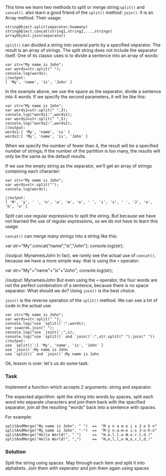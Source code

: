 This time we learn two methods to split or merge string:`split()` and `concat()`. also learn a good friend of the `split()` method: `join()`. It is an Array method. Their usage:
```
stringObject.split(separator,howmany)
stringObject.concat(string1,string2,...,stringx)
arrayObject.join(separator)
```
`split()` can divided a string into several parts by a specified separator. The result is an array of strings. The split string does not include the separator itself. One of its classic uses is to divide a sentence into an array of words:

```
var str="My name is John";
var words=str.split(" ");
console.log(words);
//output:
[ 'My', 'name', 'is', 'John' ]
```
In the example above, we use the space as the separator, divide a sentence into 4 words. If we specify the second parameters, it will be like this:
```
var str="My name is John";
var words1=str.split(" ",3);
console.log("words1:",words1);
var words2=str.split(" ",5);
console.log("words2:",words2);
//output:
words1:[ 'My', 'name', 'is' ]
words2:[ 'My', 'name', 'is', 'John' ]
```
When we specify the number of fewer than 4, the result will be a specified number of strings; if the number of the partition is too many, the results will only be the same as the default results.

If we use the empty string as the separator, we'll get an array of strings containing each character:
```
var str="My name is John";
var words=str.split("");
console.log(words);

//output:
[ 'M', 'y', ' ', 'n', 'a', 'm', 'e', ' ', 'i', 's', ' ', 'J', 'o', 'h', 'n' ]
```
Split can use regular expressions to split the string. But because we have not learned the use of regular expressions, so we do not have to learn this usage.

`concat()` can merge many strings into a string like this:

var str="My".concat("name","is","John");
console.log(str);

//output:
MynameisJohn
In fact, we rarely see the actual use of `concat()`, because we have a more simple way. that is using the `+` operator:

var str="My"+"name"+"is"+"John";
console.log(str);

//output:
MynameisJohn
But even using the `+` operator, the four words are not the perfect combination of a sentence, because there is no space separator. What should we do? Using `join()` is the best choice.

`join()` is the reverse operation of the `split()` method. We can see a lot of code in the actual use:

```
var str="My name is John";
var words=str.split(" ");
console.log("use `split()`:",words);
var s=words.join(" ");
console.log("use `join()`:",s);
console.log("use `split()` and `join()`:",str.split(" ").join(" "))
//output:
use `split()`:[ 'My', 'name', 'is', 'John' ]
use `join()`:My name is John
use `split()` and `join()`:My name is John
```
Ok, lesson is over. let's us do some task.

### Task
Implement a function which accepts 2 arguments: string and separator.

The expected algorithm: split the string into words by spaces, split each word into separate characters and join them back with the specified separator, join all the resulting "words" back into a sentence with spaces.

For example:
```
splitAndMerge("My name is John", " ")  ==  "M y n a m e i s J o h n"
splitAndMerge("My name is John", "-")  ==  "M-y n-a-m-e i-s J-o-h-n"
splitAndMerge("Hello World!", ".")     ==  "H.e.l.l.o W.o.r.l.d.!"
splitAndMerge("Hello World!", ",")     ==  "H,e,l,l,o W,o,r,l,d,!"
```

### Solution
Split the string using spaces. Map through each item and split it into alphabets. Join them with seperator and join them again using spaces